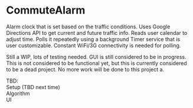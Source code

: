 # CommuteAlarm
Alarm clock that is set based on the traffic conditions. Uses Google Directions API to get current and future traffic info. Reads user calendar to adjust time. Polls it repeatedly using a background Timer service that is user customizable. Constant WiFi/3G connectivity is needed for polling.

Still a WIP, lots of testing needed. GUI is still considered to be in progress. This is not considered to be functional yet, but this is currently considered to be a dead project. No more work will be done to this project a.

TBD: <br/>
Setup (TBD next time)<br/>
Algorithm <br/>
UI <br/>
